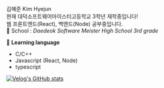 김혜준 Kim Hyejun  
현재 대덕소프트웨어마이스터고등학교 3학년 재학중입니다!  
웹 프론트엔드(React), 백엔드(Node) 공부중입니다.  
🏫 School : *Daedeok Software Meister High School 3rd grade*  

💬 **Learning language**  
- C/C++  
- Javascript (React, Node)
- typescript

[![Velog's GitHub stats](https://velog-readme-stats.vercel.app/api?name=entry_dsm/응-배포하면-그만이야)](https://velog.io/@entry_dsm/%EC%9D%91-%EB%B0%B0%ED%8F%AC%ED%95%98%EB%A9%B4-%EA%B7%B8%EB%A7%8C%EC%9D%B4%EC%95%BC)
